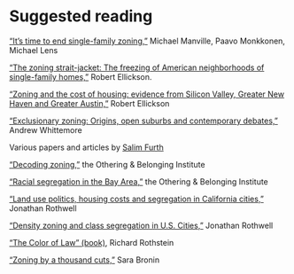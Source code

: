 # Suggested reading

<a href="https://www.tandfonline.com/doi/full/10.1080/01944363.2019.1651216">“It’s time to end single-family zoning,”</a> Michael Manville, Paavo Monkkonen, Michael Lens

<a href="https://papers.ssrn.com/sol3/papers.cfm?abstract_id=3507803">“The zoning strait-jacket: The freezing of American neighborhoods of single-family homes,”</a> Robert Ellickson.

<a href="https://papers.ssrn.com/sol3/papers.cfm?abstract_id=3472145">“Zoning and the cost of housing: evidence from Silicon Valley, Greater New Haven and Greater Austin,”</a> Robert Ellickson

<a href="https://www.tandfonline.com/doi/abs/10.1080/01944363.2020.1828146">“Exclusionary zoning: Origins, open suburbs and contemporary debates,”</a> Andrew Whittemore

Various papers and articles by <a href="https://www.mercatus.org/scholars/salim-furth">Salim Furth</a>

<a href="https://belonging.berkeley.edu/decoding-zoning">“Decoding zoning,”</a> the Othering & Belonging Institute

<a href="https://belonging.berkeley.edu/segregationinthebay">“Racial segregation in the Bay Area,”</a> the Othering & Belonging Institute

<a href="https://ternercenter.berkeley.edu/research-and-policy/land-use-politics-housing-costs-and-segregation-in-california-cities/">“Land use politics, housing costs and segregation in California cities,”</a> Jonathan Rothwell

<a href="https://www.ncbi.nlm.nih.gov/pmc/articles/PMC3632084/">“Density zoning and class segregation in U.S. Cities,”</a> Jonathan Rothwell

<a href="https://www.amazon.com/Color-Law-Forgotten-Government-Segregated-ebook/dp/B01M8IWJT2">“The Color of Law” (book)</a>, Richard Rothstein

<a href="https://papers.ssrn.com/sol3/papers.cfm?abstract_id=3792544">“Zoning by a thousand cuts,”</a> Sara Bronin
